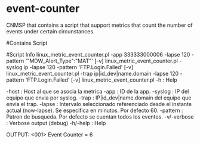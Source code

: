 # event-counter
CNMSP that contains a script that support metrics that count the number of events under certain circunstances.

#Contains
Script

#Script Info
 linux_metric_event_counter.pl -app 333333000006 -lapse 120 -pattern '"MDW_Alert_Type":"MAT"' [-v]
 linux_metric_event_counter.pl -syslog ip -lapse 120 -pattern 'FTP.Login.Failed' [-v]
 linux_metric_event_counter.pl -trap ip|id_dev|name.domain -lapse 120 -pattern 'FTP.Login.Failed' [-v]
 linux_metric_event_counter.pl -h  : Help

 -host       : Host al que se asocia la metrica
 -app        : ID de la app.
 -syslog     : IP del equipo que envia por syslog.
 -trap       : IP|id_dev|name.domain del equipo que envia el trap.
 -lapse      : Intervalo seleccionado referenciado desde el instante actual (now-lapse). Se especifica en minutos. Por defecto 60.
 -pattern    : Patron de busqueda. Por defecto se cuentan todos los eventos.
 -v/-verbose : Verbose output (debug)
 -h/-help    : Help

 OUTPUT:
 <001> Event Counter = 6

